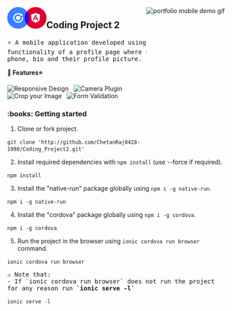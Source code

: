 <img height="350px" align="right" src="vid.gif" alt="portfolio mobile demo gif"/>

<img align="left" src="logo.png" height="50" alt="react icon"/>
<h2>Coding Project 2</h2>

<pre>
⭐ A mobile application developed using Ionic that appears to have the 
functionality of a profile page where users edit their name, email, 
phone, bio and their profile picture.
</pre>

<strong>:crown: Features⭐</strong>

<img src="https://img.shields.io/badge/-Responsiveness-blue" alt="Responsive Design"/> &nbsp; <img src="https://img.shields.io/badge/-Camera%20Plugin-blue" alt="Camera Plugin"/> &nbsp; <img src="https://img.shields.io/badge/-Crop%20Image-blue" alt="Crop your Image"/> &nbsp; <img src="https://img.shields.io/badge/-Form%20Validation-blue" alt="Form Validation"/> &nbsp; 
<br/>



<!--
<h3>:eye_speech_bubble: Live demo </h3>

Check live demonstration[⚠️Important: Native Camera Plugin will not work so follow below steps] <a  href="https://peppy-faun-e59dfe.netlify.app/"  target="_blank"><strong>👉👉here👈👈</strong></a>
-->




<h3>:books: Getting started</h3>

1. Clone or fork project.
```
git clone 'http://github.com/ChetanRaj0428-1998/Coding_Project2.git'
```
2. Install required dependencies with `npm install` (use --force if required).
```
npm install
```

3. Install the "native-run" package globally using `npm i -g native-run`. 
```
npm i -g native-run
```

4. Install the "cordova" package globally using `npm i -g cordova`. 
```
npm i -g cordova
```

5. Run the project in the browser using `ionic cordova run browser` command.
```
ionic cordova run browser
```

<pre>
⚠️ Note that:
- If `ionic cordova run browser` does not run the project 
for any reason run <strong>`ionic serve -l`</strong>
</pre>
```
ionic serve -l
```
